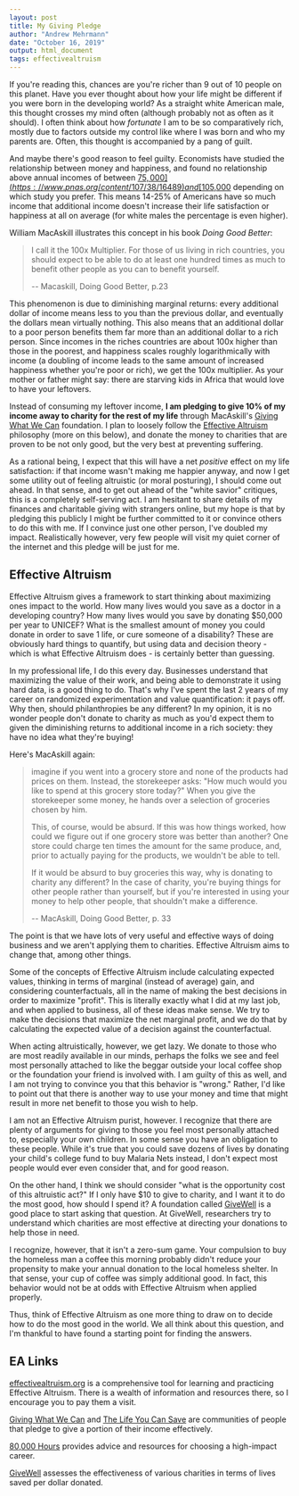 ```yaml
---
layout: post
title: My Giving Pledge
author: "Andrew Mehrmann"
date: "October 16, 2019"
output: html_document
tags: effectivealtruism
---
```


If you're reading this, chances are you're richer than 9 out of 10 people on this planet. Have you ever thought about how your life might be different if you were born in the developing world? As a straight white American male, this thought crosses my mind often (although probably not as often as it should). I often think about how *fortunate* I am to be so comparatively rich, mostly due to factors outside my control like where I was born and who my parents are. Often, this thought is accompanied by a pang of guilt.

And maybe there's good reason to feel guilty. Economists have studied the relationship between money and happiness, and found no relationship above annual incomes of between [$75,000](https://www.pnas.org/content/107/38/16489) and [$105,000](https://www.nature.com/articles/s41562-017-0277-0.epdf?referrer_access_token=JBgmiRAoYQhtBgbj0zSVX9RgN0jAjWel9jnR3ZoTv0P6pRUGAIioLhu85ORBsjF_g5Rf0fuUViMASagr_M7VEy5MRXaYGPiRKa_FSO3qh3qFZW2eGnWNkmHVW7J5KJM5kHZ_dY8AULUrukyysIQ5PxXS7cUPJ28GwywaXRvjNOW4O4S4YopfDke1c2jLpKYweA_UiNmDU37muQ3AVIlWIl62D0tBToG48TSKGKsGp9KMPce9WhaRHaEaoEzqc98rna7AGO08mwDmHgtLsn_jqXU2G-YN2_zarpgTR7kDviwgNDsYjg8hicjM6REnwB3dOc41vXxAcYXX-jBG4Uxd2Q%3D%3D&tracking_referrer=www.usatoday.com) depending on which study you prefer. This means 14-25% of Americans have so much income that additional income doesn't increase their life satisfaction or happiness at all on average (for white males the percentage is even higher).

William MacAskill illustrates this concept in his book *Doing Good Better*:

> I call it the 100x Multiplier. For those of us living in rich countries, you should expect to be able to do at least one hundred times as much to benefit other people as you can to benefit yourself.
>
> -- Macaskill, Doing Good Better, p.23

This phenomenon is due to diminishing marginal returns: every additional dollar of income means less to you than the previous dollar, and eventually the dollars mean virtually nothing. This also means that an additional dollar to a poor person benefits them far more than an additional dollar to a rich person. Since incomes in the riches countries are about 100x higher than those in the poorest, and happiness scales roughly logarithmically with income (a doubling of income leads to the same amount of increased happiness whether you're poor or rich), we get the 100x multiplier. As your mother or father might say: there are starving kids in Africa that would love to have your leftovers.

Instead of consuming my leftover income, **I am pledging to give 10% of my income away to charity for the rest of my life** through MacAskill's [Giving What We Can](https://www.givingwhatwecan.org/) foundation. I plan to loosely follow the [Effective Altruism](https://www.effectivealtruism.org/articles/introduction-to-effective-altruism/) philosophy (more on this below), and donate the money to charities that are proven to be not only good, but the very best at preventing suffering.

As a rational being, I expect that this will have a net *positive* effect on my life satisfaction: if that income wasn't making me happier anyway, and now I get some utility out of feeling altruistic (or moral posturing), I should come out ahead. In that sense, and to get out ahead of the "white savior" critiques, this is a completely self-serving act. I am hesitant to share details of my finances and charitable giving with strangers online, but my hope is that by pledging this publicly I might be further committed to it or convince others to do this with me. If I convince just one other person, I've doubled my impact. Realistically however, very few people will visit my quiet corner of the internet and this pledge will be just for me.

## Effective Altruism

Effective Altruism gives a framework to start thinking about maximizing ones impact to the world. How many lives would you save as a doctor in a developing country? How many lives would you save by donating $50,000 per year to UNICEF? What is the smallest amount of money you could donate in order to save 1 life, or cure someone of a disability? These are obviously hard things to quantify, but using data and decision theory - which is what Effective Altruism does - is certainly better than guessing.

In my professional life, I do this every day. Businesses understand that maximizing the value of their work, and being able to demonstrate it using hard data, is a good thing to do. That's why I've spent the last 2 years of my career on randomized experimentation and value quantification: it pays off. Why then, should philanthropies be any different? In my opinion, it is no wonder people don't donate to charity as much as you'd expect them to given the diminishing returns to additional income in a rich society: they have no idea what they're buying!

Here's MacAskill again:

> imagine if you went into a grocery store and none of the products had prices on them. Instead, the storekeeper asks: "How much would you like to spend at this grocery store today?" When you give the storekeeper some money, he hands over a selection of groceries chosen by him.
>
> This, of course, would be absurd. If this was how things worked, how could we figure out if one grocery store was better than another? One store could charge ten times the amount for the same produce, and, prior to actually paying for the products, we wouldn't be able to tell.
>
> If it would be absurd to buy groceries this way, why is donating to charity any different? In the case of charity, you're buying things for other people rather than yourself, but if you're interested in using your money to help other people, that shouldn't make a difference.
>
> -- MacAskill, Doing Good Better, p. 33

The point is that we have lots of very useful and effective ways of doing business and we aren't applying them to charities. Effective Altruism aims to change that, among other things.

Some of the concepts of Effective Altruism include calculating expected values, thinking in terms of marginal (instead of average) gain, and considering counterfactuals, all in the name of making the best decisions in order to maximize "profit". This is literally exactly what I did at my last job, and when applied to business, all of these ideas make sense. We try to make the decisions that maximize the net marginal profit, and we do that by calculating the expected value of a decision against the counterfactual.

When acting altruistically, however, we get lazy. We donate to those who are most readily available in our minds, perhaps the folks we see and feel most personally attached to like the beggar outside your local coffee shop or the foundation your friend is involved with. I am guilty of this as well, and I am not trying to convince you that this behavior is "wrong." Rather, I'd like to point out that there is another way to use your money and time that might result in more net benefit to those you wish to help.

I am not an Effective Altruism purist, however. I recognize that there are plenty of arguments for giving to those you feel most personally attached to, especially your own children. In some sense you have an obligation to these people. While it's true that you could save dozens of lives by donating your child's college fund to buy Malaria Nets instead, I don't expect most people would ever even consider that, and for good reason.

On the other hand, I think we should consider "what is the opportunity cost of this altruistic act?" If I only have $10 to give to charity, and I want it to do the most good, how should I spend it? A foundation called [GiveWell](https://www.givewell.org) is a good place to start asking that question. At GiveWell, researchers try to understand which charities are most effective at directing your donations to help those in need.

I recognize, however, that it isn't a zero-sum game. Your compulsion to buy the homeless man a coffee this morning probably didn't reduce your propensity to make your annual donation to the local homeless shelter. In that sense, your cup of coffee was simply additional good. In fact, this behavior would not be at odds with Effective Altruism when applied properly.

Thus, think of Effective Altruism as one more thing to draw on to decide how to do the most good in the world. We all think about this question, and I'm thankful to have found a starting point for finding the answers.

## EA Links

[effectivealtruism.org](https://www.effectivealtruism.org/) is a comprehensive tool for learning and practicing Effective Altruism. There is a wealth of information and resources there, so I encourage you to pay them a visit.

[Giving What We Can](https://www.givingwhatwecan.org/) and [The Life You Can Save](https://www.thelifeyoucansave.org/) are communities of people that pledge to give a portion of their income effectively.

[80,000 Hours](https://80000hours.org/) provides advice and resources for choosing a high-impact career.

[GiveWell](https://www.givewell.org) assesses the effectiveness of various charities in terms of lives saved per dollar donated.
